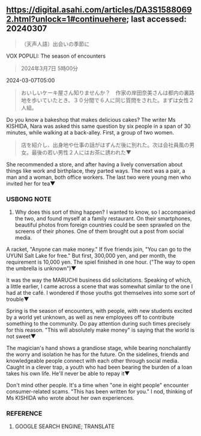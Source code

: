 ## https://digital.asahi.com/articles/DA3S15880692.html?unlock=1#continuehere; last accessed: 20240307

> （天声人語）出会いの季節に

VOX POPULI: The season of encounters

> 2024年3月7日 5時00分

2024-03-07T05:00

> おいしいケーキ屋さん知りませんか？　作家の岸田奈美さんは都内の裏路地を歩いていたとき、３０分間で６人に同じ質問をされた。まずは女性２人組。

Do you know a bakeshop that makes delicious cakes? The writer Ms KISHIDA, Nara was asked this same question by six people in a span of 30 minutes, while walking at a back-alley. First, a group of two women.

> 店を紹介し、出身地や仕事の話がはずんだ後に別れた。次は会社員風の男女。最後の若い男性２人にはお茶に誘われた▼

She recommended a store, and after having a lively conversation about things like work and birthplace, they parted ways. The next was a pair, a man and a woman, both office workers. The last two were young men who invited her for tea▼

### USBONG NOTE

1) Why does this sort of thing happen? I wanted to know, so I accompanied the two, and found myself at a family restaurant. On their smartphones, beautiful photos from foreign countries could be seen sprawled on the screens of their phones. One of them brought out a post from social media.

A racket, "Anyone can make money." If five friends join, "You can go to the UYUNI Salt Lake for free." But first, 300,000 yen, and per month, the requirement is 10,000 yen. The spiel finished in one hour. ("The way to open the umbrella is unknown")▼

It was the way the MARUCHI business did solicitations. Speaking of which, a little earlier, I came across a scene that was somewhat similar to the one I had at the café. I wondered if those youths got themselves into some sort of trouble▼

Spring is the season of encounters, with people, with new students excited by a world yet unknown, as well as new employees off to contribute something to the community. Do pay attention during such times precisely for this reason. "This will absolutely make money" is saying that the world is not sweet▼

The magician's hand shows a grandiose stage, while bearing nonchalantly the worry and isolation he has for the future. On the sidelines, friends and knowledgeable people connect with each other through social media. Caught in a clever trap, a youth who had been bearing the burden of a loan takes his own life. He'll never be able to repay it▼

Don't mind other people. It's a time when "one in eight people" encounter consumer-related scams. "This has been written for you." I nod, thinking of Ms KISHIDA who wrote about her own experiences.

### REFERENCE

1) GOOGLE SEARCH ENGINE; TRANSLATE
